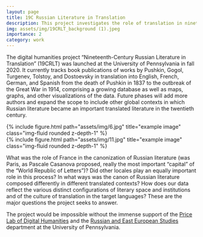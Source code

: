 ```yaml
---
layout: page
title: 19C Russian Literature in Translation
description: This project investigates the role of translation in nineteenth-century Russian literature’s rise to prominence in world literature as a case study in the processes whereby a nationally or linguistically defined literature may achieve circulation and recognition on a global level. 
img: assets/img/19CRLT_background (1).jpeg
importance: 2
category: work
---
```


The digital humanities project “Nineteenth-Century Russian Literature in Translation” (19CRLT) was launched at the University of Pennsylvania in fall 2020. It currently tracks book publications of works by Pushkin, Gogol, Turgenev, Tolstoy, and Dostoevsky in translation into English, French, German, and Spanish from the death of Pushkin in 1837 to the outbreak of the Great War in 1914, comprising a growing database as well as maps, graphs, and other visualizations of the data. Future phases will add more authors and expand the scope to include other global contexts in which Russian literature became an important translated literature in the twentieth century.

<div class="row justify-content-sm-center">
    <div class="col-sm-8 mt-3 mt-md-0">
        {% include figure.html path="assets/img/6.jpg" title="example image" class="img-fluid rounded z-depth-1" %}
    </div>
    <div class="col-sm-4 mt-3 mt-md-0">
        {% include figure.html path="assets/img/11.jpg" title="example image" class="img-fluid rounded z-depth-1" %}
    </div>

What was the role of France in the canonization of Russian literature (was Paris, as Pascale Casanova proposed, really the most important “capital” of the “World Republic of Letters”)? Did other locales play an equally important role in this process? In what ways was the canon of Russian literature composed differently in different translated contexts? How does our data reflect the various distinct configurations of literary space and institutions and of the culture of translation in the target languages? These are the major questions the project seeks to answer.

The project would be impossible without the immense support of the [Price Lab of Digital Humanities](https://pricelab.sas.upenn.edu/) and the [Russian and East European Studies](https://rees.sas.upenn.edu/) department at the University of Pennsylvania.

